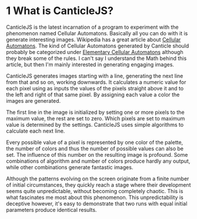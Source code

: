 # 1  What is CanticleJS?

CanticleJS is the latest incarnation of a program to experiment with the phenomenon named Cellular Automatons. Basically all you can do with it is generate interesting images.
Wikipedia has a great article about [Cellular Automatons](https://en.wikipedia.org/wiki/Cellular_automaton). The kind of Cellular Automatons generated by Canticle should probably be categorized under [Elementary Cellular Automatons](https://en.wikipedia.org/wiki/Cellular_automaton#Elementary_cellular_automata) although they break some of the rules. I can't say I understand the Math behind this article, but then I'm mainly interested in generating engaging images.

CanticleJS generates images starting with a line, generating the next line from that and so on, working downwards. It calculates a numeric value for each pixel using as inputs the values of the pixels straight above it and to the left and right of that same pixel. By assigning each value a color the images are generated.

The first line in the image is initialized by setting one or more pixels to the maximum value, the rest are set to zero. Which pixels are set to maximum value is determined by the settings.
CanticleJS uses simple algorithms to calculate each next line.

Every possible value of a pixel is represented by one color of the palette, the number of colors and thus the number of possible values can also be set. The influence of this number on the resulting image is profound. Some combinations of algorithm and number of colors produce hardly any output, while other combinations generate fantastic images.

Although the patterns evolving on the screen originate from a finite number of initial circumstances, they quickly reach a stage where their development seems quite unpredictable, without becoming completely chaotic. This is what fascinates me most about this phenomenon. This unpredictability is deceptive however, it's easy to demonstrate that two runs with equal initial parameters produce identical results.

